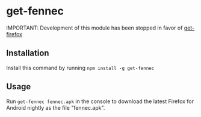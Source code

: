 # get-fennec

IMPORTANT: Development of this module has been stopped in favor of [get-firefox](https://www.npmjs.com/package/get-firefox)

## Installation

Install this command by running `npm install -g get-fennec`

## Usage
Run `get-fennec fennec.apk` in the console to download the latest Firefox for Android nightly as the file "fennec.apk".
